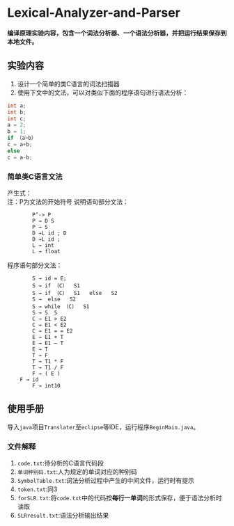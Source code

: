 # Lexical-Analyzer-and-Parser
**编译原理实验内容，包含一个词法分析器、一个语法分析器，并把运行结果保存到本地文件。**
## 实验内容
1. 设计一个简单的类C语言的词法扫描器
2. 使用下文中的文法，可以对类似下面的程序语句进行语法分析：
```C
int a;
int b;
int c;
a = 2;
b = 1;
if （a>b）
c = a+b;
else
c = a-b;
```
### 简单类C语言文法
产生式：               
注：P为文法的开始符号
说明语句部分文法：
```
        P’-> P
        P → D S
        P → S
        D →L id ; D
        D →L id ; 
        L → int
        L → float
```
程序语句部分文法：
```
        S → id = E;	     
        S → if （C）  S1   
        S → if （C）  S1   else   S2
        S →  else   S2
        S → while （C）  S1  
        S → S  S
        C → E1 > E2
        C → E1 < E2                  
        C → E1 = = E2                 
        E → E1 + T           
        E → E1 – T 	
        E → T 				
        T → F 				
        T → T1 * F 			
        T → T1 / F 			
        F → ( E )			  
	F → id 
        F → int10
```	
## 使用手册
导入`java`项目`Translater`至`eclipse`等IDE，运行程序`BeginMain.java`。
### 文件解释
1. `code.txt`:待分析的C语言代码段
2. `单词种别码.txt`:人为规定的单词对应的种别码
3. `SymbolTable.txt`:词法分析过程中产生的中间文件，运行时有提示
4. `token.txt`:同3
5. `forSLR.txt`:将`code.txt`中的代码按**每行一单词**的形式保存，便于语法分析时读取
6. `SLRresult.txt`:语法分析输出结果
